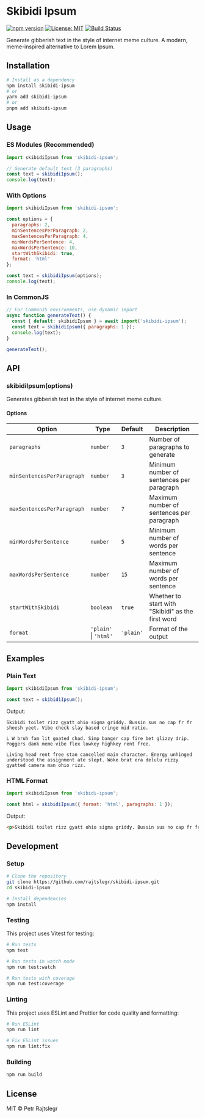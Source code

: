 # Skibidi Ipsum

[![npm version](https://img.shields.io/npm/v/skibidi-ipsum.svg)](https://www.npmjs.com/package/skibidi-ipsum)
[![License: MIT](https://img.shields.io/badge/License-MIT-yellow.svg)](https://opensource.org/licenses/MIT)
[![Build Status](https://github.com/rajtslegr/skibidi-ipsum/workflows/CI/badge.svg)](https://github.com/rajtslegr/skibidi-ipsum/actions)

Generate gibberish text in the style of internet meme culture. A modern, meme-inspired alternative to Lorem Ipsum.

## Installation

```bash
# Install as a dependency
npm install skibidi-ipsum
# or
yarn add skibidi-ipsum
# or
pnpm add skibidi-ipsum
```

## Usage

### ES Modules (Recommended)

```javascript
import skibidiIpsum from 'skibidi-ipsum';

// Generate default text (3 paragraphs)
const text = skibidiIpsum();
console.log(text);
```

### With Options

```javascript
import skibidiIpsum from 'skibidi-ipsum';

const options = {
  paragraphs: 2,
  minSentencesPerParagraph: 2,
  maxSentencesPerParagraph: 4,
  minWordsPerSentence: 4,
  maxWordsPerSentence: 10,
  startWithSkibidi: true,
  format: 'html'
};

const text = skibidiIpsum(options);
console.log(text);
```

### In CommonJS

```javascript
// For CommonJS environments, use dynamic import
async function generateText() {
  const { default: skibidiIpsum } = await import('skibidi-ipsum');
  const text = skibidiIpsum({ paragraphs: 1 });
  console.log(text);
}

generateText();
```

## API

### skibidiIpsum(options)

Generates gibberish text in the style of internet meme culture.

#### Options

| Option | Type | Default | Description |
|--------|------|---------|-------------|
| `paragraphs` | `number` | `3` | Number of paragraphs to generate |
| `minSentencesPerParagraph` | `number` | `3` | Minimum number of sentences per paragraph |
| `maxSentencesPerParagraph` | `number` | `7` | Maximum number of sentences per paragraph |
| `minWordsPerSentence` | `number` | `5` | Minimum number of words per sentence |
| `maxWordsPerSentence` | `number` | `15` | Maximum number of words per sentence |
| `startWithSkibidi` | `boolean` | `true` | Whether to start with "Skibidi" as the first word |
| `format` | `'plain'` \| `'html'` | `'plain'` | Format of the output |

## Examples

### Plain Text

```javascript
import skibidiIpsum from 'skibidi-ipsum';

const text = skibidiIpsum();
```

Output:
```
Skibidi toilet rizz gyatt ohio sigma griddy. Bussin sus no cap fr fr sheesh yeet. Vibe check slay based cringe mid ratio.

L W bruh fam lit goated chad. Simp banger cap fire bet glizzy drip. Poggers dank meme vibe flex lowkey highkey rent free.

Living head rent free stan cancelled main character. Energy unhinged understood the assignment ate slept. Woke brat era delulu rizzy gyatted camera man ohio rizz.
```

### HTML Format

```javascript
import skibidiIpsum from 'skibidi-ipsum';

const html = skibidiIpsum({ format: 'html', paragraphs: 1 });
```

Output:
```html
<p>Skibidi toilet rizz gyatt ohio sigma griddy. Bussin sus no cap fr fr sheesh yeet. Vibe check slay based cringe mid ratio.</p>
```

## Development

### Setup

```bash
# Clone the repository
git clone https://github.com/rajtslegr/skibidi-ipsum.git
cd skibidi-ipsum

# Install dependencies
npm install
```

### Testing

This project uses Vitest for testing:

```bash
# Run tests
npm test

# Run tests in watch mode
npm run test:watch

# Run tests with coverage
npm run test:coverage
```

### Linting

This project uses ESLint and Prettier for code quality and formatting:

```bash
# Run ESLint
npm run lint

# Fix ESLint issues
npm run lint:fix
```

### Building

```bash
npm run build
```

## License

MIT © Petr Rajtslegr
